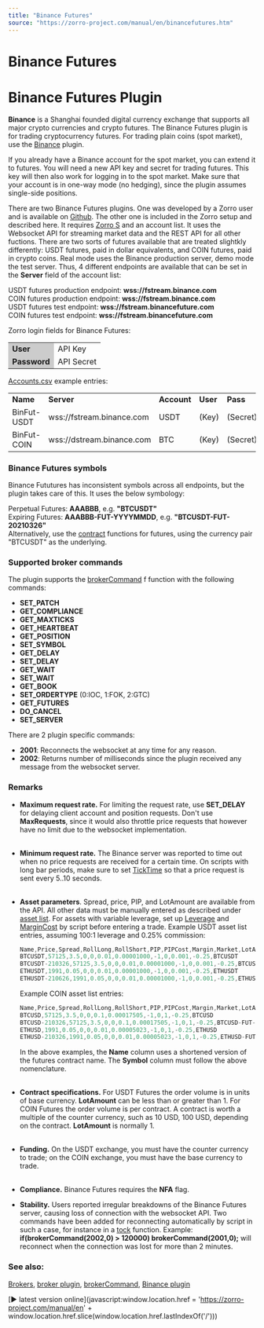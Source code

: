 ```yaml
---
title: "Binance Futures"
source: "https://zorro-project.com/manual/en/binancefutures.htm"
---
```


# Binance Futures

# Binance Futures Plugin

**Binance** is a Shanghai founded digital currency exchange that supports all major crypto currencies and crypto futures. The Binance Futures plugin is for trading cryptocurrency futures. For trading plain coins (spot market), use the [Binance](219_Binance.md) plugin.

If you already have a Binance account for the spot market, you can extend it to futures. You will need a new API key and secret for trading futures. This key will then also work for logging in to the spot market. Make sure that your account is in one-way mode (no hedging), since the plugin assumes single-side positions.

There are two Binance Futures plugins. One was developed by a Zorro user and is available on [Github](https://github.com/mioxtw/BinanceFuturesZorroPlugin). The other one is included in the Zorro setup and described here. It requires [Zorro S](restrictions.md) and an account list. It uses the Websocket API for streaming market data and the REST API for all other fuctions. There are two sorts of futures available that are treated slightkly differently: USDT futures, paid in dollar equivalents, and COIN futures, paid in crypto coins. Real mode uses the Binance production server, demo mode the test server. Thus, 4 different endpoints are available that can be set in the **Server** field of the account list:

USDT futures production endpoint: **wss://fstream.binance.com**  
COIN futures production endpoint: **wss://fstream.binance.com**  
USDT futures test endpoint: **wss://fstream.binancefuture.com**  
COIN futures test endpoint: **wss://fstream.binancefuture.com**

Zorro login fields for Binance Futures:

<table><tbody><tr><td style="background-color: #CCCCCC"><strong>User</strong></td><td>API Key</td></tr><tr><td style="background-color: #CCCCCC"><strong>Password</strong></td><td>API Secret</td></tr></tbody></table>

[Accounts.csv](013_Asset_Account_Lists.md) example entries:

<table cellpadding="2" cellspacing="0" class="hidden-xs"><tbody><tr><td><strong>Name</strong></td><td><strong>Server</strong></td><td><strong>Account</strong></td><td><strong>User</strong></td><td><strong>Pass</strong></td><td><strong>Assets</strong></td><td><strong>CCY</strong></td><td><strong>Real</strong></td><td><strong>NFA</strong></td><td><strong>Plugin</strong></td></tr><tr><td>BinFut-USDT</td><td>wss://fstream.binance.com</td><td>USDT</td><td>(Key)</td><td>(Secret)</td><td>AssetsBF</td><td>USDT</td><td>1</td><td>14</td><td>BinanceFutures</td></tr><tr><td>BinFut-COIN</td><td>wss://dstream.binance.com</td><td>BTC</td><td>(Key)</td><td>(Secret)</td><td>AssetsBF</td><td>BTC.8</td><td>1</td><td>14</td><td>BinanceFutures</td></tr></tbody></table>

### Binance Futures symbols

Binance Fututures has inconsistent symbols across all endpoints, but the plugin takes care of this. It uses the below symbology:  
  
Perpetual Futures: **AAABBB**, e.g. **"BTCUSDT"**  
Expiring Futures: **AAABBB-FUT-YYYYMMDD**, e.g. **"BTCUSDT-FUT-20210326"**  
Alternatively, use the [contract](096_contract.md) functions for futures, using the currency pair "BTCUSDT" as the underlying.

### Supported broker commands

The plugin supports the [brokerCommand](113_brokerCommand.md) f function with the following commands:

*   **SET\_PATCH**
*   **GET\_COMPLIANCE**
*   **GET\_MAXTICKS**
*   **GET\_HEARTBEAT**
*   **GET\_POSITION**
*   **SET\_SYMBOL**
*   **GET\_DELAY**
*   **SET\_DELAY**
*   **GET\_WAIT**
*   **SET\_WAIT**
*   **GET\_BOOK**
*   **SET\_ORDERTYPE** (0:IOC, 1:FOK, 2:GTC)
*   **GET\_FUTURES**
*   **DO\_CANCEL**
*   **SET\_SERVER**

There are 2 plugin specific commands:

*   **2001**: Reconnects the websocket at any time for any reason.
*   **2002**: Returns number of milliseconds since the plugin received any message from the websocket server.
    

### Remarks

*   **Maximum request rate.** For limiting the request rate, use **SET\_DELAY** for delaying client account and position requests. Don't use **MaxRequests**, since it would also throttle price requests that however have no limit due to the websocket implementation.  
      
*   **Minimum request rate.** The Binance server was reported to time out when no price requests are received for a certain time. On scripts with long bar periods, make sure to set [TickTime](187_TickTime_MaxRequests.md) so that a price request is sent every 5..10 seconds.  
      
*   **Asset parameters**. Spread, price, PIP, and LotAmount are available from the API. All other data must be manually entered as described under [asset list](013_Asset_Account_Lists.md). For assets with variable leverage, set up [Leverage](192_PIP_PIPCost_Leverage.md) and [MarginCost](192_PIP_PIPCost_Leverage.md) by script before entering a trade. Example USDT asset list entries, assuming 100:1 leverage and 0.25% commission:
    ```c
    Name,Price,Spread,RollLong,RollShort,PIP,PIPCost,Margin,Market,LotAmount,Commission,Symbol
    BTCUSDT,57125,3.5,0,0,0.01,0.00001000,-1,0,0.001,-0.25,BTCUSDT
    BTCUSDT-210326,57125,3.5,0,0,0.01,0.00001000,-1,0,0.001,-0.25,BTCUSDT-FUT-20210326
    ETHUSDT,1991,0.05,0,0,0.01,0.00001000,-1,0,0.001,-0.25,ETHUSDT
    ETHUSDT-210626,1991,0.05,0,0,0.01,0.00001000,-1,0,0.001,-0.25,ETHUSDT-FUT-20210326
    ```
    Example COIN asset list entries:  
    ```c
    Name,Price,Spread,RollLong,RollShort,PIP,PIPCost,Margin,Market,LotAmount,Commission,Symbol
    BTCUSD,57125,3.5,0,0,0.1,0.00017505,-1,0,1,-0.25,BTCUSD
    BTCUSD-210326,57125,3.5,0,0,0.1,0.00017505,-1,0,1,-0.25,BTCUSD-FUT-20210326
    ETHUSD,1991,0.05,0,0,0.01,0.00005023,-1,0,1,-0.25,ETHUSD
    ETHUSD-210326,1991,0.05,0,0,0.01,0.00005023,-1,0,1,-0.25,ETHUSD-FUT-20210326
    ```
    In the above examples, the **Name** column uses a shortened version of the futures contract name. The **Symbol** column must follow the above nomenclature.  
     
*   **Contract specifications.** For USDT Futures the order volume is in units of base currency. **LotAmount** can be less than or greater than 1. For COIN Futures the order volume is per contract. A contract is worth a multiple of the counter currency, such as 10 USD, 100 USD, depending on the contract. **LotAmount** is normally 1.  
     
*   **Funding.** On the USDT exchange, you must have the counter currency to trade; on the COIN exchange, you must have the base currency to trade.  
     
*   **Compliance.** Binance Futures requires the **NFA** flag.  
      
    
*   **Stability.** Users reported irregular breakdowns of the Binance Futures server, causing loss of connection with the websocket API. Two commands have been added for reconnecting automatically by script in such a case, for instance in a [tock](089_tick_tock.md) function. Example: **if(brokerCommand(2002,0) > 120000) brokerCommand(2001,0);** will reconnect when the connection was lost for more than 2 minutes.  
    

### See also:

[Brokers](214_Brokers_Data_Feeds.md), [broker plugin](brokerplugin.md), [brokerCommand](113_brokerCommand.md), [Binance plugin](219_Binance.md)

[► latest version online](javascript:window.location.href = 'https://zorro-project.com/manual/en' + window.location.href.slice\(window.location.href.lastIndexOf\('/'\)\))